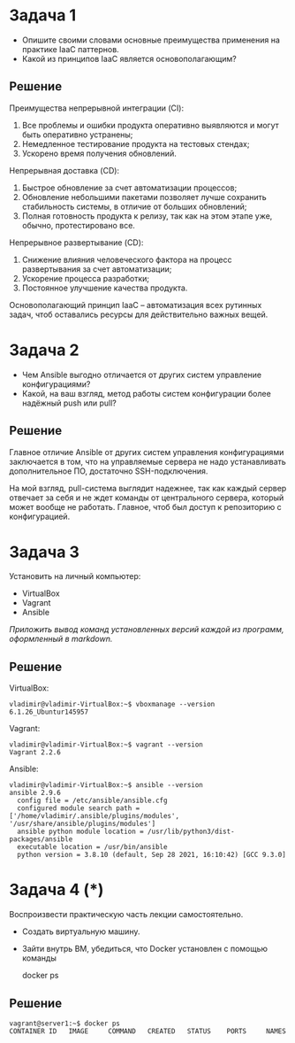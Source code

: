Задача 1
=
* Опишите своими словами основные преимущества применения на практике IaaC паттернов.
* Какой из принципов IaaC является основополагающим?

Решение
-
Преимущества непрерывной интеграции (CI):
1.	Все проблемы и ошибки продукта оперативно выявляются и могут быть оперативно устранены;
2.	Немедленное тестирование продукта на тестовых стендах;
3.	Ускорено время получения обновлений.

Непрерывная доставка (CD):
1.	Быстрое обновление за счет автоматизации процессов;
2.	Обновление небольшими пакетами позволяет лучше сохранить стабильность системы, в отличие от больших обновлений;
3.	Полная готовность продукта к релизу, так как на этом этапе уже, обычно, протестировано все.

Непрерывное развертывание (CD):
1.	Снижение влияния человеческого фактора на процесс развертывания за счет автоматизации;
2.	Ускорение процесса разработки;
3.	Постоянное улучшение качества продукта.

Основополагающий принцип IaaC – автоматизация всех рутинных задач, чтоб оставались ресурсы для действительно важных вещей.

Задача 2
=
* Чем Ansible выгодно отличается от других систем управление конфигурациями?
* Какой, на ваш взгляд, метод работы систем конфигурации более надёжный push или pull?

Решение
-
Главное отличие Ansible от других систем управления конфигурациями заключается в том, что на управляемые сервера не надо устанавливать дополнительное ПО, достаточно SSH-подключения.

На мой взгляд, pull-система выглядит надежнее, так как каждый сервер отвечает за себя и не ждет команды от центрального сервера, который может вообще не работать. Главное, чтоб был доступ к репозиторию с конфигурацией. 

Задача 3
=
Установить на личный компьютер:

* VirtualBox
* Vagrant
* Ansible

*Приложить вывод команд установленных версий каждой из программ, оформленный в markdown.*

Решение
-
VirtualBox:

    vladimir@vladimir-VirtualBox:~$ vboxmanage --version
    6.1.26_Ubuntur145957

Vagrant:

    vladimir@vladimir-VirtualBox:~$ vagrant --version
    Vagrant 2.2.6

Ansible:

    vladimir@vladimir-VirtualBox:~$ ansible --version
    ansible 2.9.6
      config file = /etc/ansible/ansible.cfg
      configured module search path = ['/home/vladimir/.ansible/plugins/modules', '/usr/share/ansible/plugins/modules']
      ansible python module location = /usr/lib/python3/dist-packages/ansible
      executable location = /usr/bin/ansible
      python version = 3.8.10 (default, Sep 28 2021, 16:10:42) [GCC 9.3.0]

Задача 4 (*)
=
Воспроизвести практическую часть лекции самостоятельно. 

* Создать виртуальную машину. 

* Зайти внутрь ВМ, убедиться, что Docker установлен с помощью команды 


    docker ps

Решение
-
    vagrant@server1:~$ docker ps
    CONTAINER ID   IMAGE     COMMAND   CREATED   STATUS    PORTS     NAMES